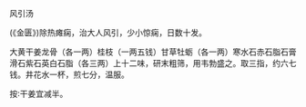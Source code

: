 风引汤

(《金匮》)除热瘫痫，治大人风引，少小惊痫，日数十发。

大黄干姜龙骨（各一两）桂枝（一两五钱）甘草牡蛎（各一两）寒水石赤石脂石膏滑石紫石英白石脂（各三两）上十二味，研末粗筛，用韦勃盛之。取三指，约六七钱。井花水一杯，煎七分，温服。

按∶干姜宜减半。

